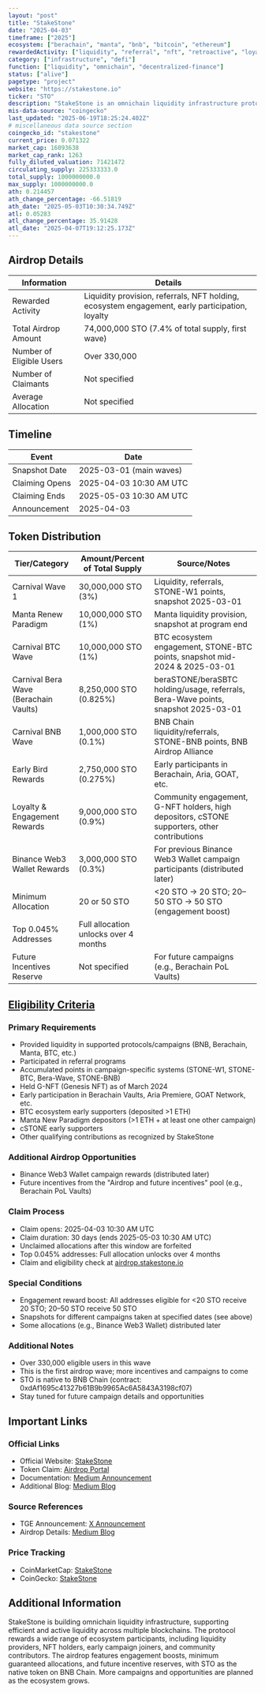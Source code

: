 ```yaml
---
layout: "post"
title: "StakeStone"
date: "2025-04-03"
timeframe: ["2025"]
ecosystem: ["berachain", "manta", "bnb", "bitcoin", "ethereum"]
rewardedActivity: ["liquidity", "referral", "nft", "retroactive", "loyalty"]
category: ["infrastructure", "defi"]
function: ["liquidity", "omnichain", "decentralized-finance"]
status: ["alive"]
pagetype: "project"
website: "https://stakestone.io"
ticker: "STO"
description: "StakeStone is an omnichain liquidity infrastructure protocol, enabling efficient, active liquidity provision and distribution across multiple blockchains."
mis-data-source: "coingecko"
last_updated: "2025-06-19T18:25:24.402Z"
# miscellaneous data source section
coingecko_id: "stakestone"
current_price: 0.071322
market_cap: 16093638
market_cap_rank: 1263
fully_diluted_valuation: 71421472
circulating_supply: 225333333.0
total_supply: 1000000000.0
max_supply: 1000000000.0
ath: 0.214457
ath_change_percentage: -66.51819
ath_date: "2025-05-03T10:30:34.749Z"
atl: 0.05283
atl_change_percentage: 35.91428
atl_date: "2025-04-07T19:12:25.173Z"
---
```


## Airdrop Details

| Information              | Details                                                                                         |
| ------------------------ | ----------------------------------------------------------------------------------------------- |
| Rewarded Activity        | Liquidity provision, referrals, NFT holding, ecosystem engagement, early participation, loyalty |
| Total Airdrop Amount     | 74,000,000 STO (7.4% of total supply, first wave)                                               |
| Number of Eligible Users | Over 330,000                                                                                    |
| Number of Claimants      | Not specified                                                                                   |
| Average Allocation       | Not specified                                                                                   |

## Timeline

| Event          | Date                    |
| -------------- | ----------------------- |
| Snapshot Date  | 2025-03-01 (main waves) |
| Claiming Opens | 2025-04-03 10:30 AM UTC |
| Claiming Ends  | 2025-05-03 10:30 AM UTC |
| Announcement   | 2025-04-03              |

## Token Distribution

| Tier/Category                         | Amount/Percent of Total Supply        | Source/Notes                                                                                 |
| ------------------------------------- | ------------------------------------- | -------------------------------------------------------------------------------------------- |
| Carnival Wave 1                       | 30,000,000 STO (3%)                   | Liquidity, referrals, STONE-W1 points, snapshot 2025-03-01                                   |
| Manta Renew Paradigm                  | 10,000,000 STO (1%)                   | Manta liquidity provision, snapshot at program end                                           |
| Carnival BTC Wave                     | 10,000,000 STO (1%)                   | BTC ecosystem engagement, STONE-BTC points, snapshot mid-2024 & 2025-03-01                   |
| Carnival Bera Wave (Berachain Vaults) | 8,250,000 STO (0.825%)                | beraSTONE/beraSBTC holding/usage, referrals, Bera-Wave points, snapshot 2025-03-01           |
| Carnival BNB Wave                     | 1,000,000 STO (0.1%)                  | BNB Chain liquidity/referrals, STONE-BNB points, BNB Airdrop Alliance                        |
| Early Bird Rewards                    | 2,750,000 STO (0.275%)                | Early participants in Berachain, Aria, GOAT, etc.                                            |
| Loyalty & Engagement Rewards          | 9,000,000 STO (0.9%)                  | Community engagement, G-NFT holders, high depositors, cSTONE supporters, other contributions |
| Binance Web3 Wallet Rewards           | 3,000,000 STO (0.3%)                  | For previous Binance Web3 Wallet campaign participants (distributed later)                   |
| Minimum Allocation                    | 20 or 50 STO                          | <20 STO → 20 STO; 20–50 STO → 50 STO (engagement boost)                                      |
| Top 0.045% Addresses                  | Full allocation unlocks over 4 months |                                                                                              |
| Future Incentives Reserve             | Not specified                         | For future campaigns (e.g., Berachain PoL Vaults)                                            |

## [Eligibility Criteria](https://medium.com/@Stake_Stone_/stakestone-airdrop-deep-dive-96b7fb0976f3)

### Primary Requirements

- Provided liquidity in supported protocols/campaigns (BNB, Berachain, Manta, BTC, etc.)
- Participated in referral programs
- Accumulated points in campaign-specific systems (STONE-W1, STONE-BTC, Bera-Wave, STONE-BNB)
- Held G-NFT (Genesis NFT) as of March 2024
- Early participation in Berachain Vaults, Aria Premiere, GOAT Network, etc.
- BTC ecosystem early supporters (deposited >1 ETH)
- Manta New Paradigm depositors (>1 ETH + at least one other campaign)
- cSTONE early supporters
- Other qualifying contributions as recognized by StakeStone

### Additional Airdrop Opportunities

- Binance Web3 Wallet campaign rewards (distributed later)
- Future incentives from the "Airdrop and future incentives" pool (e.g., Berachain PoL Vaults)

### Claim Process

- Claim opens: 2025-04-03 10:30 AM UTC
- Claim duration: 30 days (ends 2025-05-03 10:30 AM UTC)
- Unclaimed allocations after this window are forfeited
- Top 0.045% addresses: Full allocation unlocks over 4 months
- Claim and eligibility check at [airdrop.stakestone.io](https://airdrop.stakestone.io)

### Special Conditions

- Engagement reward boost: All addresses eligible for <20 STO receive 20 STO; 20–50 STO receive 50 STO
- Snapshots for different campaigns taken at specified dates (see above)
- Some allocations (e.g., Binance Web3 Wallet) distributed later

### Additional Notes

- Over 330,000 eligible users in this wave
- This is the first airdrop wave; more incentives and campaigns to come
- STO is native to BNB Chain (contract: 0xdAf1695c41327b61B9b9965Ac6A5843A3198cf07)
- Stay tuned for future campaign details and opportunities

## Important Links

### Official Links

- Official Website: [StakeStone](https://stakestone.io)
- Token Claim: [Airdrop Portal](https://airdrop.stakestone.io)
- Documentation: [Medium Announcement](https://medium.com/@Stake_Stone_/stakestone-airdrop-deep-dive-96b7fb0976f3)
- Additional Blog: [Medium Blog](https://medium.com/@Stake_Stone_/96b7fb0976f3)

### Source References

- TGE Announcement: [X Announcement](https://x.com/Stake_Stone/status/1907678727129137444)
- Airdrop Details: [Medium Blog](https://medium.com/@Stake_Stone_/stakestone-airdrop-deep-dive-96b7fb0976f3)

### Price Tracking

- CoinMarketCap: [StakeStone](https://coinmarketcap.com/currencies/stakestone/)
- CoinGecko: [StakeStone](https://www.coingecko.com/en/coins/stakestone)

## Additional Information

StakeStone is building omnichain liquidity infrastructure, supporting efficient and active liquidity across multiple blockchains. The protocol rewards a wide range of ecosystem participants, including liquidity providers, NFT holders, early campaign joiners, and community contributors. The airdrop features engagement boosts, minimum guaranteed allocations, and future incentive reserves, with STO as the native token on BNB Chain. More campaigns and opportunities are planned as the ecosystem grows.